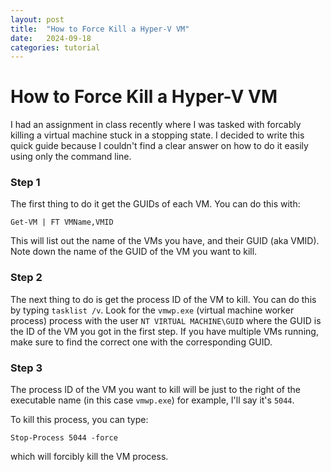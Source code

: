 ```yaml
---
layout: post
title:  "How to Force Kill a Hyper-V VM"
date:   2024-09-18
categories: tutorial
---
```


# How to Force Kill a Hyper-V VM

I had an assignment in class recently where I was tasked with forcably killing a virtual machine stuck in a stopping state. I decided to write this quick guide because I couldn't find a clear answer on how to do it easily using only the command line.

### Step 1

The first thing to do it get the GUIDs of each VM. You can do this with:

```pwsh
Get-VM | FT VMName,VMID
```

This will list out the name of the VMs you have, and their GUID (aka VMID). Note down the name of the GUID of the VM you want to kill.

### Step 2

The next thing to do is get the process ID of the VM to kill. You can do this by typing `tasklist /v`. Look for the `vmwp.exe` (virtual machine worker process) process with the user `NT VIRTUAL MACHINE\GUID` where the GUID is the ID of the VM you got in the first step. If you have multiple VMs running, make sure to find the correct one with the corresponding GUID.

### Step 3

The process ID of the VM you want to kill will be just to the right of the executable name (in this case `vmwp.exe`) for example, I'll say it's `5044`.

To kill this process, you can type:

```pwsh
Stop-Process 5044 -force
```
which will forcibly kill the VM process.